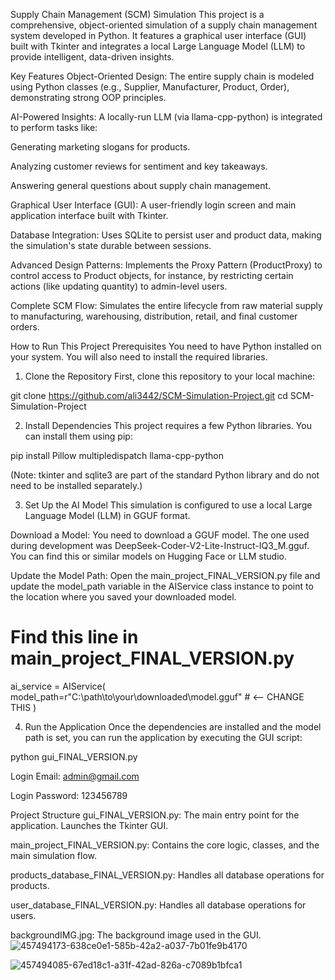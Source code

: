 Supply Chain Management (SCM) Simulation
This project is a comprehensive, object-oriented simulation of a supply chain management system developed in Python. It features a graphical user interface (GUI) built with Tkinter and integrates a local Large Language Model (LLM) to provide intelligent, data-driven insights.

Key Features
Object-Oriented Design: The entire supply chain is modeled using Python classes (e.g., Supplier, Manufacturer, Product, Order), demonstrating strong OOP principles.

AI-Powered Insights: A locally-run LLM (via llama-cpp-python) is integrated to perform tasks like:

Generating marketing slogans for products.

Analyzing customer reviews for sentiment and key takeaways.

Answering general questions about supply chain management.

Graphical User Interface (GUI): A user-friendly login screen and main application interface built with Tkinter.

Database Integration: Uses SQLite to persist user and product data, making the simulation's state durable between sessions.

Advanced Design Patterns: Implements the Proxy Pattern (ProductProxy) to control access to Product objects, for instance, by restricting certain actions (like updating quantity) to admin-level users.

Complete SCM Flow: Simulates the entire lifecycle from raw material supply to manufacturing, warehousing, distribution, retail, and final customer orders.

How to Run This Project
Prerequisites
You need to have Python installed on your system. You will also need to install the required libraries.

1. Clone the Repository
First, clone this repository to your local machine:

git clone https://github.com/ali3442/SCM-Simulation-Project.git
cd SCM-Simulation-Project

2. Install Dependencies
This project requires a few Python libraries. You can install them using pip:

pip install Pillow multipledispatch llama-cpp-python

(Note: tkinter and sqlite3 are part of the standard Python library and do not need to be installed separately.)

3. Set Up the AI Model
This simulation is configured to use a local Large Language Model (LLM) in GGUF format.

Download a Model: You need to download a GGUF model. The one used during development was DeepSeek-Coder-V2-Lite-Instruct-IQ3_M.gguf. You can find this or similar models on Hugging Face or LLM studio.

Update the Model Path: Open the main_project_FINAL_VERSION.py file and update the model_path variable in the AIService class instance to point to the location where you saved your downloaded model.

# Find this line in main_project_FINAL_VERSION.py
ai_service = AIService(
    model_path=r"C:\path\to\your\downloaded\model.gguf" # <-- CHANGE THIS
    )

4. Run the Application
Once the dependencies are installed and the model path is set, you can run the application by executing the GUI script:

python gui_FINAL_VERSION.py

Login Email: admin@gmail.com

Login Password: 123456789

Project Structure
gui_FINAL_VERSION.py: The main entry point for the application. Launches the Tkinter GUI.

main_project_FINAL_VERSION.py: Contains the core logic, classes, and the main simulation flow.

products_database_FINAL_VERSION.py: Handles all database operations for products.

user_database_FINAL_VERSION.py: Handles all database operations for users.

backgroundIMG.jpg: The background image used in the GUI.
![457494173-638ce0e1-585b-42a2-a037-7b01fe9b4170](https://github.com/user-attachments/assets/8d3baa92-31df-4e9a-813e-9dee628718ed)

![457494085-67ed18c1-a31f-42ad-826a-c7089b1bfca1](https://github.com/user-attachments/assets/c2db7866-e56e-4ae7-887b-5d96778f885f)



